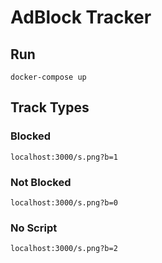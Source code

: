# AdBlock Tracker

## Run

    docker-compose up
    
## Track Types


### Blocked

    localhost:3000/s.png?b=1
    
### Not Blocked

    localhost:3000/s.png?b=0
    
### No Script

    localhost:3000/s.png?b=2
    
